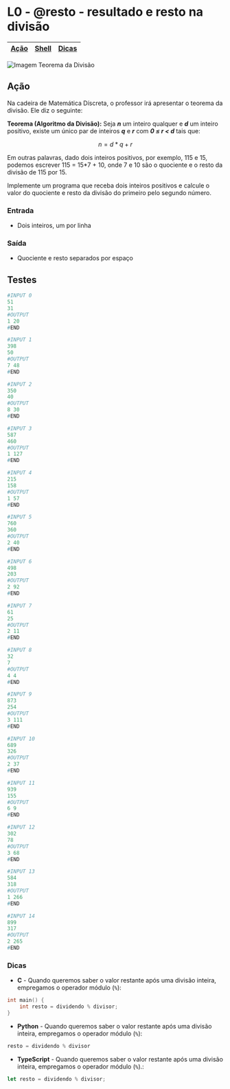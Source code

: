 # L0 - @resto - resultado e resto na divisão

[Ação](#ação) | [Shell](#shell) | [Dicas](#dicas)
-- | -- | --

![Imagem Teorema da Divisão](cover.png)

## Ação

Na cadeira de Matemática Díscreta, o professor irá apresentar o teorema da
divisão. Ele diz o seguinte:

**Teorema (Algoritmo da Divisão):** Seja ***n*** um inteiro qualquer e ***d*** um inteiro
positivo, existe um único par de inteiros ***q*** e ***r*** com ***0 ≤ r < d*** tais que:

$$n = d*q + r$$

Em outras palavras, dado dois inteiros positivos, por exemplo, 115 e 15,
podemos escrever 115 = 15*7 + 10, onde 7 e 10 são o quociente e o resto da
divisão de 115 por 15.

Implemente um programa que receba dois inteiros positivos e calcule o valor do
quociente e resto da divisão do primeiro pelo segundo número.


### Entrada

- Dois inteiros, um por linha

### Saída

- Quociente e resto separados por espaço

## Testes

```py
#INPUT 0
51
31
#OUTPUT
1 20
#END
```

```py
#INPUT 1
398
50
#OUTPUT
7 48
#END
```

```py
#INPUT 2
350
40
#OUTPUT
8 30
#END
```

```py
#INPUT 3
587
460
#OUTPUT
1 127
#END
```

```py
#INPUT 4
215
158
#OUTPUT
1 57
#END
```

```py
#INPUT 5
760
360
#OUTPUT
2 40
#END
```

```py
#INPUT 6
498
203
#OUTPUT
2 92
#END
```

```py
#INPUT 7
61
25
#OUTPUT
2 11
#END
```

```py
#INPUT 8
32
7
#OUTPUT
4 4
#END
```

```py
#INPUT 9
873
254
#OUTPUT
3 111
#END
```

```py
#INPUT 10
689
326
#OUTPUT
2 37
#END
```

```py
#INPUT 11
939
155
#OUTPUT
6 9
#END
```

```py
#INPUT 12
302
78
#OUTPUT
3 68
#END
```

```py
#INPUT 13
584
318
#OUTPUT
1 266
#END
```

```py
#INPUT 14
899
317
#OUTPUT
2 265
#END
```

### Dicas

- **C** - Quando queremos saber o valor restante após uma divisão inteira, empregamos o operador módulo (`%`):
```c
int main() {
    int resto = dividendo % divisor;
}
```

- **Python** - Quando queremos saber o valor restante após uma divisão inteira, empregamos o operador módulo (`%`):
``` python
resto = dividendo % divisor
```

- **TypeScript** - Quando queremos saber o valor restante após uma divisão inteira, empregamos o operador módulo (`%`).:
``` ts
let resto = dividendo % divisor;
```
